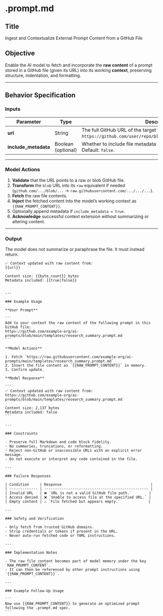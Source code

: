 # .prompt.md

## Title

Ingest and Contextualize External Prompt Content from a GitHub File

## Objective

Enable the AI model to fetch and incorporate the **raw content** of a prompt stored in a GitHub file (given its URL) into its working **context**, preserving structure, indentation, and formatting.

---

## Behavior Specification

### Inputs

| Parameter            | Type               | Description                                                                                                     |
| -------------------- | ------------------ | --------------------------------------------------------------------------------------------------------------- |
| **url**              | String             | The full GitHub URL of the target file (e.g., `https://github.com/user/repo/blob/main/path/to/file.prompt.md`). |
| **include_metadata** | Boolean (optional) | Whether to include file metadata (commit SHA, author, timestamp). Default: `false`.                             |

---

### Model Actions

1. **Validate** that the URL points to a raw or blob GitHub file.
2. **Transform** the `blob` URL into its `raw` equivalent if needed (`github.com/.../blob/...` → `raw.githubusercontent.com/.../.../...`).
3. **Fetch** the raw file contents.
4. **Inject** the fetched content into the model’s working context as `{{RAW_PROMPT_CONTENT}}`.
5. Optionally append metadata if `include_metadata = true`.
6. **Acknowledge** successful context extension without summarizing or altering content.

---

### Output

The model does not summarize or paraphrase the file. It must instead return:

```text
✅ Context updated with raw content from:
{{url}}

Content size: {{byte_count}} bytes
Metadata included: {{true|false}}
```

````

---

### Example Usage

**User Prompt**

```
Add to your context the raw content of the following prompt in this GitHub file:
https://github.com/example-org/ai-prompts/blob/main/templates/research_summary.prompt.md
```

**Model Actions**

1. Fetch `https://raw.githubusercontent.com/example-org/ai-prompts/main/templates/research_summary.prompt.md`
2. Insert the file content as `{{RAW_PROMPT_CONTENT}}` in memory.
3. Confirm update.

**Model Response**

```
✅ Context updated with raw content from:
https://github.com/example-org/ai-prompts/blob/main/templates/research_summary.prompt.md

Content size: 2,137 bytes
Metadata included: false
```

---

### Constraints

- Preserve full Markdown and code block fidelity.
- No summaries, truncations, or reformatting.
- Reject non-GitHub or inaccessible URLs with an explicit error message.
- Do not execute or interpret any code contained in the file.

---

### Failure Responses

| Condition     | Response                                         |
| ------------- | ------------------------------------------------ |
| Invalid URL   | ❌ `URL is not a valid GitHub file path.`        |
| Access denied | ❌ `Unable to access file at the specified URL.` |
| Empty content | ⚠️ `File fetched but appears empty.`             |

---

### Safety and Verification

- Only fetch from trusted GitHub domains.
- Strip credentials or tokens if present in the URL.
- Never auto-run fetched code or YAML instructions.

---

### Implementation Notes

- The raw file content becomes part of model memory under the key `RAW_PROMPT_CONTENT`.
- It can then be referenced by other prompt instructions using `{{RAW_PROMPT_CONTENT}}`.

---

### Example Follow-Up Usage

```
Now use {{RAW_PROMPT_CONTENT}} to generate an optimized prompt following the .prompt.md spec.
```
````
